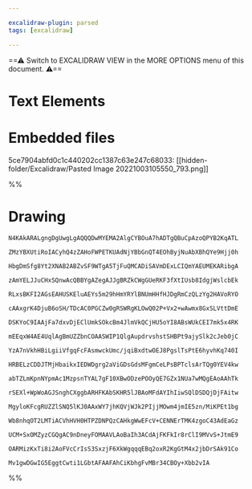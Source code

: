 ```yaml
---

excalidraw-plugin: parsed
tags: [excalidraw]

---
```

==⚠  Switch to EXCALIDRAW VIEW in the MORE OPTIONS menu of this document. ⚠==


# Text Elements

# Embedded files
5ce7904abfd0c1c440202cc1387c63e247c68033: [[hidden-folder/Excalidraw/Pasted Image 20221003105550_793.png]]

%%
# Drawing
```compressed-json
N4KAkARALgngDgUwgLgAQQQDwMYEMA2AlgCYBOuA7hADTgQBuCpAzoQPYB2KqATL

ZMzYBXUtiRoIACyhQ4zZAHoFWPETKUAdNjYBbGnQT4EOhByjNuAbXBhQYe9Hjj0h

HbgDmSfg8Yt2XNAB2ABZvSF9WTgA5TjFuQMCADiSAVmDExLCIQmYAEUMEKARibgA

zAmYELJJuCHxSQnwAcQBBYgAZegAJJgBRZkCWgGUeRKF3fXtIUsb8IdgjWslcbEk

RLxsBKFI2AGsEAHUSKEluAEYs5m29hHmYRYlBNUmHHfHJDgRmCzQLzYg2HAVoRYO

cAAxgrK4DjuB6oSH/TDcAC0PGCZw0gRSWRgKLOwQ02P+Vx2+wAwmx8GxSLVttDmE

DSKYoC9IAAjFa7dxvDjEClUmkSOkcBm4JlmVkQCjHU5oYI8ABsWUkCEI7mk5x4RK

mEEqxW4AE4UqlAgBmUZZbnCOAASWIP1QlgAupdrvshstSHBPt9ajySlk2cJeb0jC

YzA7nVkhHBiLgiiVfgqFcFAsmwckUmc/jqiBxdtwOEJ8PgslTsPtE6hyvhKq740I

HRBELzCDDJTMjHbaikxIEDWDgrg2aViGDsGdsMFgmCeLPsBPTclsArTQg0YEV4kw

abTZLmKpnNYpmAc1MzpsnTYAL7gF10XBwODzePOOyQE7GZx1NUa7wMQgEAoAAhTk

rSEXl+WpWoAGJSnghCXggbARHFKAbSKHR5lJBAoMFdAYIhIiwSQlDSDQjDjFAitw

MgyloKFcgRUZZlSNQ5lKJ0AAxWY7jhKQVjWJk2PIjjMOwm4jmIE5zn/MiKPEt1bg

Wb8nhqOT2LMTiACVhHVH0HTPZDNPQzCAHkgWwEFcV+CENNErTMK4zgoC43AdEaGz

UCM+SxOMZyzCGQgAC9nDneyFOMAAVLAoBaIh3ACdAjFKFkIr8rClI9MVvS+JtmE9

OARMizKxTi8i2AoFVcCrIsS3SxzjF6XkWgqqqEBq2oxR2KgGtM4x2jbDrSAk91Co

Mv1gwDGwIG5EggtCwti1LGbtAFAAFAhCiKbhgFvMBr34CBOy+Xbb2vIA
```
%%